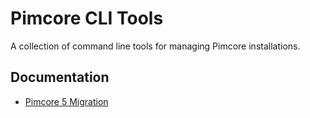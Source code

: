 # Pimcore CLI Tools

A collection of command line tools for managing Pimcore installations.

## Documentation

* [Pimcore 5 Migration](./doc/pimcore_5_migration.md)
